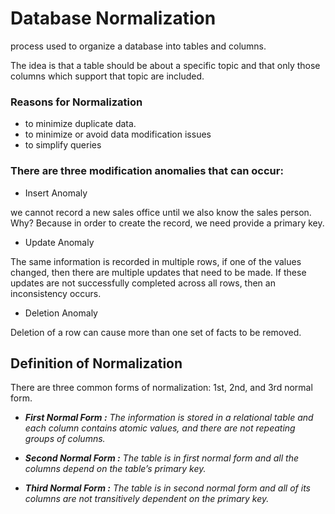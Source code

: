 # Database Normalization

process used to organize a database into tables and columns.

The idea is that a table should be about a specific topic and that only those columns which support that topic are included.

### Reasons for Normalization

+ to minimize duplicate data.
+ to minimize or avoid data modification issues
+ to simplify queries

### There are three modification anomalies that can occur:

+ Insert Anomaly

we cannot record a new sales office until we also know the sales person. Why? Because in order to create the record, we need provide a primary key.

+ Update Anomaly

The same information is recorded in multiple rows, if one of the values changed, then there are multiple updates that need to be made. If these updates are not successfully completed across all rows, then an inconsistency occurs.

+ Deletion Anomaly

Deletion of a row can cause more than one set of facts to be removed.

## Definition of Normalization

There are three common forms of normalization: 1st, 2nd, and 3rd normal form.

+ ***First Normal Form :*** *The information is stored in a relational table and each column contains atomic values, and there are not repeating groups of columns.*

+ ***Second Normal Form :*** *The table is in first normal form and all the columns depend on the table’s primary key.*

+ ***Third Normal Form :*** *The table is in second normal form and all of its columns are not transitively dependent on the primary key.*

